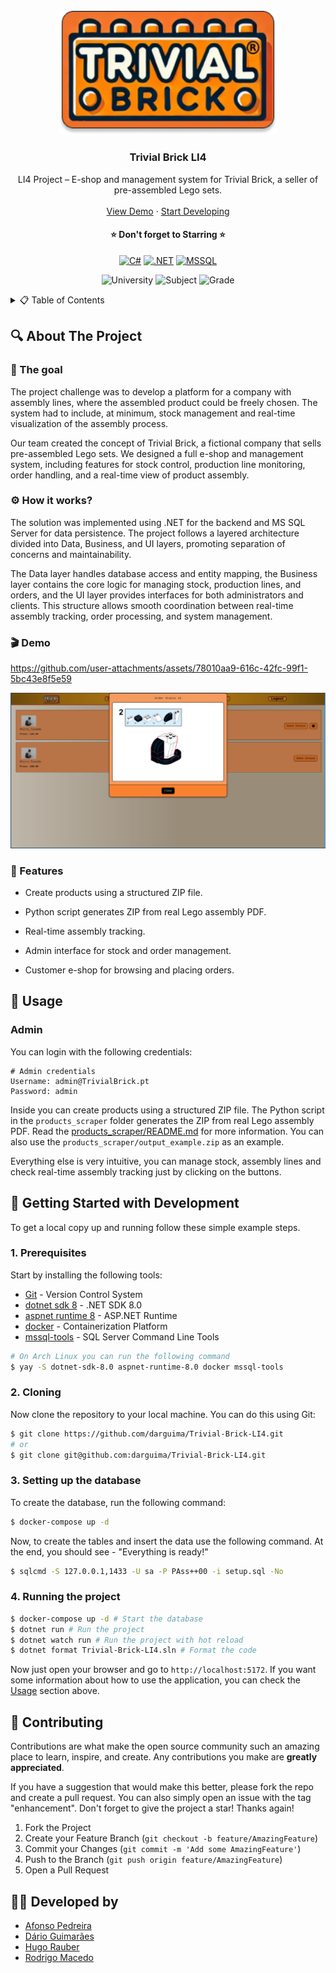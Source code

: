 <!-- PROJECT LOGO -->
<br />
<div align="center">
  <a href="https://github.com/darguima/Trivial-Brick-LI4">
    <img src="./readme/logo.png" alt="Trivial Brick LI4 thumbnail" width="350px">
  </a>

  <h3 align="center">Trivial Brick LI4</h3>

  <p align="center">
    LI4 Project – E-shop and management system for Trivial Brick, a seller of pre-assembled Lego sets.
    <br />
    <br />
    <a href="#-demo">View Demo</a>
    &middot;
    <a href="#-getting-started-with-development">Start Developing</a>
  </p>

<h4 align="center">
⭐ Don't forget to Starring ⭐
</h4>

  <div align="center">

[![C#][CSharp-badge]][CSharp-url]
[![.NET][DotNet-badge]][DotNet-url]
[![MSSQL][MSSQL-badge]][MSSQL-url]

  </div>

  <div align="center">

![University][university-badge]
![Subject][subject-badge]
![Grade][grade-badge]

  </div>
</div>



<!-- TABLE OF CONTENTS -->
<details>
  <summary>📋 Table of Contents</summary>

## 📋 Table of Contents

- [About The Project](#-about-the-project)
- [Usage](#-usage)
- [Getting Started with Development](#-getting-started-with-development)
- [Contributing](#-contributing)
- [Developed by](#-developed-by)
</details>



## 🔍 About The Project

### 🎯 The goal

The project challenge was to develop a platform for a company with assembly lines, where the assembled product could be freely chosen. The system had to include, at minimum, stock management and real-time visualization of the assembly process.

Our team created the concept of Trivial Brick, a fictional company that sells pre-assembled Lego sets. We designed a full e-shop and management system, including features for stock control, production line monitoring, order handling, and a real-time view of product assembly.

### ⚙️ How it works?

The solution was implemented using .NET for the backend and MS SQL Server for data persistence. The project follows a layered architecture divided into Data, Business, and UI layers, promoting separation of concerns and maintainability.

The Data layer handles database access and entity mapping, the Business layer contains the core logic for managing stock, production lines, and orders, and the UI layer provides interfaces for both administrators and clients. This structure allows smooth coordination between real-time assembly tracking, order processing, and system management.

### 🎬 Demo

https://github.com/user-attachments/assets/78010aa9-616c-42fc-99f1-5bc43e8f5e59


<img src="./readme/demo.png" alt="Trivial Brick LI4 thumbnail" max-width="500px">

### 🧩 Features

* Create products using a structured ZIP file.

* Python script generates ZIP from real Lego assembly PDF.

* Real-time assembly tracking.

* Admin interface for stock and order management.

* Customer e-shop for browsing and placing orders.



## 📖 Usage

### Admin

You can login with the following credentials:

```
# Admin credentials
Username: admin@TrivialBrick.pt
Password: admin
```

Inside you can create products using a structured ZIP file. The Python script in the `products_scraper` folder generates the ZIP from real Lego assembly PDF. Read the [products_scraper/README.md](products_scraper/README.md) for more information. You can also use the `products_scraper/output_example.zip` as an example.

Everything else is very intuitive, you can manage stock, assembly lines and check real-time assembly tracking just by clicking on the buttons.

## 🚀 Getting Started with Development

To get a local copy up and running follow these simple example steps.

### 1. Prerequisites

Start by installing the following tools:

* [Git](https://git-scm.com/downloads) - Version Control System
* [dotnet sdk 8](https://dotnet.microsoft.com/en-us/download/dotnet/8.0) - .NET SDK 8.0
* [aspnet runtime 8](https://dotnet.microsoft.com/en-us/download/dotnet/8.0) - ASP.NET Runtime
* [docker](https://www.docker.com/get-started) - Containerization Platform
* [mssql-tools](https://docs.microsoft.com/sql/linux/sql-server-linux-setup-tools) - SQL Server Command Line Tools

```bash
# On Arch Linux you can run the following command
$ yay -S dotnet-sdk-8.0 aspnet-runtime-8.0 docker mssql-tools
```

### 2. Cloning

Now clone the repository to your local machine. You can do this using Git:

```bash
$ git clone https://github.com/darguima/Trivial-Brick-LI4.git
# or
$ git clone git@github.com:darguima/Trivial-Brick-LI4.git
```

### 3. Setting up the database

To create the database, run the following command:

```bash
$ docker-compose up -d
```

Now, to create the tables and insert the data use the following command. At the end, you should see - "Everything is ready!"

```bash
$ sqlcmd -S 127.0.0.1,1433 -U sa -P PAss++00 -i setup.sql -No
```

### 4. Running the project

```bash
$ docker-compose up -d # Start the database
$ dotnet run # Run the project
$ dotnet watch run # Run the project with hot reload
$ dotnet format Trivial-Brick-LI4.sln # Format the code
```

Now just open your browser and go to `http://localhost:5172`. If you want some information about how to use the application, you can check the [Usage](#-usage) section above.


## 🤝 Contributing

Contributions are what make the open source community such an amazing place to learn, inspire, and create. Any contributions you make are **greatly appreciated**.

If you have a suggestion that would make this better, please fork the repo and create a pull request. You can also simply open an issue with the tag "enhancement".
Don't forget to give the project a star! Thanks again!

1. Fork the Project
2. Create your Feature Branch (`git checkout -b feature/AmazingFeature`)
3. Commit your Changes (`git commit -m 'Add some AmazingFeature'`)
4. Push to the Branch (`git push origin feature/AmazingFeature`)
5. Open a Pull Request



## 👨‍💻 Developed by

- [Afonso Pedreira](https://github.com/afooonso)
- [Dário Guimarães](https://github.com/darguima)
- [Hugo Rauber](https://github.com/HugoLRauber)
- [Rodrigo Macedo](https://github.com/rmufasa)



<!-- MARKDOWN LINKS & IMAGES -->
<!-- https://www.markdownguide.org/basic-syntax/#reference-style-links -->
[project-thumbnail]: ./readme/logo.png

[university-badge]: https://img.shields.io/badge/University-Universidade%20do%20Minho-red?style=for-the-badge
[subject-badge]: https://img.shields.io/badge/Subject-LI4-blue?style=for-the-badge
[grade-badge]: https://img.shields.io/badge/Grade-14%2F20-brightgreen?style=for-the-badge

[CSharp-badge]: https://img.shields.io/badge/C%23-239120?style=for-the-badge&logo=c-sharp&logoColor=white
[CSharp-url]: https://learn.microsoft.com/en-us/dotnet/csharp/

[DotNet-badge]: https://img.shields.io/badge/.NET-512BD4?style=for-the-badge&logo=dotnet&logoColor=white
[DotNet-url]: https://dotnet.microsoft.com/

[MSSQL-badge]: https://img.shields.io/badge/MSSQL-CC2927?style=for-the-badge&logo=microsoftsqlserver&logoColor=white
[MSSQL-url]: https://www.microsoft.com/en-us/sql-serve
